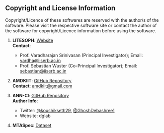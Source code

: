 ## Copyright and License Information

Copyright/Licence of these softwares are reserved with the author/s of the software. Please visit the 
respective software site or contact the author of the software for copyright/Licence information before 
using the software.

1. **LITESOPH**: [Website](https://aitgcodes.github.io/litesoph-website/index.html)  
   **Contact**:  
   - Prof. Varadharajan Srinivasan (Principal Investigator); Email: [vardha@iiserb.ac.in](mailto:vardha@iiserb.ac.in)  
   - Prof. Sebastian Wuster (Co-Principal Investigator); Email: [sebastian@iiserb.ac.in](mailto:sebastian@iiserb.ac.in)

2. **AMDKIIT**: [GitHub Repository](https://github.com/AMDKIIT/amdkiit)  
   **Contact**: [amdkiit@gmail.com](mailto:amdkiit@gmail.com)

3. **ANN-CI**: [GitHub Repository](https://github.com/dghoshlab/AL-MCCI#connection-file)  
   **Author Info**:  
   - Twitter: [@koushikseth29](https://twitter.com/koushikseth29), [@GhoshDebashree1](https://twitter.com/GhoshDebashree1)  
   - Website: dglab

4. **MTASpec**: [Dataset](https://data.mendeley.com/datasets/m5b5zhxkfh/1)
